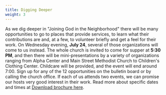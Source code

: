 ```yaml
---
title: Digging Deeper
weight: 3
---
```


As we dig deeper in "Joining God in the Neighborhood" there will be many opportunities to go to places that provide services, to learn what their contributions are and, at a few, to volunteer briefly and get a feel for their work. On Wednesday evening, **July 24**, several of those organizations will come to us instead. The whole church is invited to come for supper at **5:30 PM**, and then there will be mini-presentations by a variety of organizations ranging from Alpha Center and Main Street Methodist Church to Children's Clothing Center. Childcare will be provided, and the event will end around 7:00. Sign up for any of the 12 opportunities on the bulletin board or by calling the church office. If each of us attends two events, we can promise our hosts very good interest in their work.
Read more about specific dates and times at  [Download brochure here](/jgitn).
